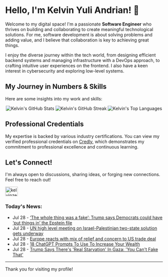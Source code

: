 # Hello, I'm Kelvin Yuli Andrian! 👋

Welcome to my digital space! I'm a passionate **Software Engineer** who thrives on building and collaborating to create meaningful technological solutions. For me, software development is about solving problems and adding value, and I believe that collaboration is key to achieving great things.

I enjoy the diverse journey within the tech world, from designing efficient backend systems and managing infrastructure with a DevOps approach, to crafting intuitive user experiences on the frontend. I also have a keen interest in cybersecurity and exploring low-level systems.

## My Journey in Numbers & Skills

Here are some insights into my work and skills:

<p align="center">
  <img src="https://github-readme-stats.vercel.app/api?username=kelvinzer0&show_icons=true&theme=radical" alt="Kelvin's GitHub Stats" />
  <img src="https://github-readme-streak-stats.herokuapp.com/?user=kelvinzer0&theme=radical" alt="Kelvin's GitHub Streak" />
  <img src="https://github-readme-stats.vercel.app/api/top-langs/?username=kelvinzer0&layout=compact&theme=radical" alt="Kelvin's Top Languages" />
</p>

## Professional Credentials

My expertise is backed by various industry certifications. You can view my verified professional credentials on [Credly](https://www.credly.com/users/kelvin-yuli-andrian/badges), which demonstrates my commitment to professional excellence and continuous learning.

## Let's Connect!

I'm always open to discussions, sharing ideas, or forging new connections. Feel free to reach out!

<p align="left">
    <a href="https://linkedin.com/in/kelvinzero" target="blank"><img align="center" src="https://cdn.jsdelivr.net/npm/simple-icons@3.0.1/icons/linkedin.svg" alt="kelvinzero" height="30" width="40" /></a>
</p>

### Today's News:

<!-- feed start -->
- Jul 28 - [‘The whole thing was a fake’: Trump says Democrats could have ‘put things in’ the Epstein file](https://www.yahoo.com/news/articles/whole-thing-fake-trump-says-144324114.html)
- Jul 28 - [UN high level meeting on Israel-Palestinian two-state solution gets underway](https://www.yahoo.com/news/videos/un-high-level-meeting-israel-151751964.html)
- Jul 28 - [Europe reacts with mix of relief and concern to US trade deal](https://finance.yahoo.com/video/europe-reacts-mix-relief-concern-150238293.html)
- Jul 28 - [18 ChatGPT Prompts To Use To Increase Your Wealth](https://finance.yahoo.com/news/yourself-money-smart-20-chatgpt-160057244.html)
- Jul 28 - [Trump Says There's 'Real Starvation' In Gaza: 'You Can't Fake That'](https://www.yahoo.com/news/articles/trump-says-theres-real-starvation-150101770.html)
<!-- feed end -->

---

Thank you for visiting my profile!